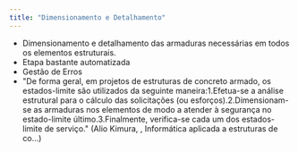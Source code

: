 ```yaml
---
title: "Dimensionamento e Detalhamento"
---
```

- Dimensionamento e detalhamento das armaduras necessárias em todos os elementos estruturais.
- Etapa bastante automatizada
- Gestão de Erros
- "De forma geral, em projetos de estruturas de concreto armado, os estados-limite são utilizados da seguinte maneira:1.Efetua-se a análise estrutural para o cálculo das solicitações (ou esforços).2.Dimensionam-se as armaduras nos elementos de modo a atender à segurança no estado-limite último.3.Finalmente, verifica-se cada um dos estados-limite de serviço." (Alio Kimura, , Informática aplicada a estruturas de co...)